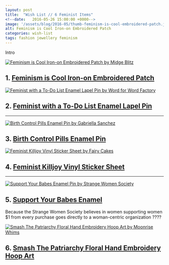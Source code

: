 ```yaml
---
layout: post
title:  "Wish List // 6 Feminist Items"
<!--date:   2016-05-26 15:00:00 +0000-->
image: '/assets/blog/2016-05/thumb-feminism-is-cool-embroidered-patch.jpg'
alt: Feminism is Cool Iron-on Embroidered Patch
categories: wish-list
tags: fashion jewellery feminism
---
```



Intro

<div class="row">
	<div class="col-md-6">
		<a href="https://www.etsy.com/listing/242439140/feminism-is-cool-iron-on-embroidered" title="Feminism is Cool Iron-on Embroidered Patch by Midge Blitz"><img src="/assets/blog/2016-05/feminism-is-cool-iron-on-embroidered-patch.jpg" alt="Feminism is Cool Iron-on Embroidered Patch by Midge Blitz" title="Feminism is Cool Iron-on Embroidered Patch by Midge Blitz"></a>
		<h2>1. <a href="https://www.etsy.com/listing/242439140/feminism-is-cool-iron-on-embroidered" title="Feminism is Cool Iron-on Embroidered Patch by Midge Blitz">Feminism is Cool Iron-on Embroidered Patch</a></h2>
		<p></p>
	</div>
	<div class="col-md-6">
		<a href="https://www.etsy.com/listing/233067702/feminist-enamel-lapel-pin" title="Feminist with a To-Do List Enamel Lapel Pin by Word for Word Factory"><img src="/assets/blog/2016-05/feminist-with-a-todo-list-enamel-lapel-pin.jpg" alt="Feminist with a To-Do List Enamel Lapel Pin by Word for Word Factory" title="Feminist with a To-Do List Enamel Lapel Pin by Word for Word Factory"></a>
		<h2>2. <a href="https://www.etsy.com/listing/233067702/feminist-enamel-lapel-pin" title="Feminist with a To-Do List Enamel Lapel Pin by Word for Word Factory">Feminist with a To-Do List Enamel Lapel Pin</a></h2>
		<p></p>
	</div>
</div>

* * *

<div class="row">
	<div class="col-md-6">
		<a href="https://www.etsy.com/listing/258149025/birth-control-pills-enamel-pin" title="Birth Control Pills Enamel Pin by Gabriella Sanchez"><img src="/assets/blog/2016-05/birth-control-pills-enamel-pin.jpg" alt="Birth Control Pills Enamel Pin by Gabriella Sanchez" title="Birth Control Pills Enamel Pin by Gabriella Sanchez"></a>
		<h2>3. <a href="https://www.etsy.com/listing/258149025/birth-control-pills-enamel-pin" title="Birth Control Pills Enamel Pin by Gabriella Sanchez">Birth Control Pills Enamel Pin</a></h2>
		<p></p>
	</div>
	<div class="col-md-6">
		<a href="https://www.etsy.com/listing/256359636/feminist-killjoy-sticker-sheet-vinyl" title="Feminist Killjoy Vinyl Sticker Sheet by Fairy Cakes"><img src="/assets/blog/2016-05/feminist-killjoy-sticker-sheet-vinyl.jpg" alt="Feminist Killjoy Vinyl Sticker Sheet by Fairy Cakes" title="Feminist Killjoy Vinyl Sticker Sheet by Fairy Cakes"></a>
		<h2>4. <a href="https://www.etsy.com/listing/256359636/feminist-killjoy-sticker-sheet-vinyl" title="Feminist Killjoy Vinyl Sticker Sheet by Fairy Cakes">Feminist Killjoy Vinyl Sticker Sheet</a></h2>
		<p></p>
	</div>

</div>

* * *

<div class="row">
	<div class="col-md-6">
		<a href="http://www.strangewomensociety.com/product/pre-sale-support-your-babes-pin" title="Support Your Babes Enamel Pin by Strange Women Society"><img src="/assets/blog/2016-05/support-your-babes-pin.jpg" alt="Support Your Babes Enamel Pin by Strange Women Society" title="Support Your Babes Enamel Pin by Strange Women Society"></a>
		<h2>5. <a href="http://www.strangewomensociety.com/product/pre-sale-support-your-babes-pin" title="Support Your Babes Enamel Pin by Strange Women Society">Support Your Babes Enamel</a></h2>
		<p>Because the Strange Women Society believes in women supporting women $1 from every purchase goes directly to a woman-centric organization ????</p>
	</div>
	<div class="col-md-6">
		<a href="https://www.etsy.com/listing/253783959/smash-the-patriarchy-floral-hand" title="Smash The Patriarchy Floral Hand Embroidery Hoop Art by Moonrise Whims"><img src="/assets/blog/2016-05/smash-the-patriarchy-floral-hand-embroidery-loop.jpg" alt="Smash The Patriarchy Floral Hand Embroidery Hoop Art by Moonrise Whims" title="Smash The Patriarchy Floral Hand Embroidery Hoop Art by Moonrise Whims"></a>
		<h2>6. <a href="https://www.etsy.com/listing/253783959/smash-the-patriarchy-floral-hand" title="Smash The Patriarchy Floral Hand Embroidery Hoop Art by Moonrise Whims">Smash The Patriarchy Floral Hand Embroidery Hoop Art</a></h2>
		<p></p>
	</div>
</div>

